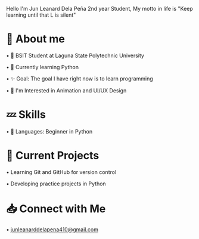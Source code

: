 Hello I'm Jun Leanard Dela Peña 2nd year Student, My motto in life is "Keep learning until that L is silent"

# 🧒 About me

• 📌 BSIT Student at Laguna State Polytechnic University

• 🧠 Currently learning Python

• ✨ Goal: The goal I have right now is to learn programming 

• 🤔 I'm Interested in Animation and UI/UX Design

# 💤 Skills

• 🌱 Languages: Beginner in Python 

# 📌 Current Projects

• Learning Git and GitHub for version control

• Developing practice projects in Python

# 📥 Connect with Me
• junleanarddelapena410@gmail.com
